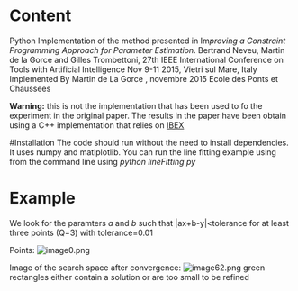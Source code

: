 # Content
Python Implementation of the method presented in 
Im*proving a Constraint Programming Approach for Parameter  Estimation*.
Bertrand Neveu, Martin de la Gorce and Gilles Trombettoni,
27th IEEE International Conference on Tools with Artificial Intelligence 
Nov 9-11 2015, Vietri sul Mare, Italy 
Implemented By Martin de La Gorce , novembre 2015
Ecole des Ponts et Chaussees

**Warning:** this is not the implementation that has been used to fo the experiment in the original paper. The results in the paper have been obtain using a C++ implementation that relies on [ IBEX](http://www.ibex-lib.org/)

#Installation
The code should run without the need to install dependencies. It uses numpy and matlplotlib.
You can run the line fitting example using from the command line 
using *python lineFitting.py*

# Example

We look for the paramters *a* and *b* such that 
|ax+b-y|<tolerance for at least three points (Q=3)
with tolerance=0.01

Points: 
![image0.png](https://bitbucket.org/repo/dEgXGz/images/274169658-image0.png)

Image of the search space after convergence:
![image62.png](https://bitbucket.org/repo/dEgXGz/images/3579631749-image62.png)
green rectangles either contain a solution or are too small to be refined